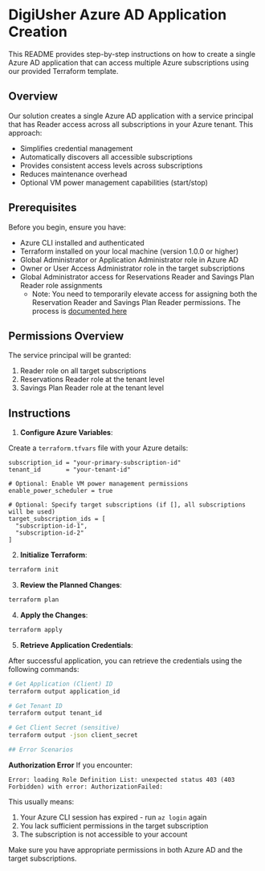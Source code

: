 # DigiUsher Azure AD Application Creation

This README provides step-by-step instructions on how to create a single Azure AD application that can access multiple Azure subscriptions using our provided Terraform template.

## Overview

Our solution creates a single Azure AD application with a service principal that has Reader access across all subscriptions in your Azure tenant. This approach:
- Simplifies credential management
- Automatically discovers all accessible subscriptions
- Provides consistent access levels across subscriptions
- Reduces maintenance overhead
- Optional VM power management capabilities (start/stop)

## Prerequisites

Before you begin, ensure you have:

- Azure CLI installed and authenticated
- Terraform installed on your local machine (version 1.0.0 or higher)
- Global Administrator or Application Administrator role in Azure AD
- Owner or User Access Administrator role in the target subscriptions
- Global Administrator access for Reservations Reader and Savings Plan Reader role assignments
  - Note: You need to temporarily elevate access for assigning both the Reservation Reader and Savings Plan Reader permissions. The process is [documented here](https://learn.microsoft.com/en-us/azure/role-based-access-control/elevate-access-global-admin)

## Permissions Overview

The service principal will be granted:
1. Reader role on all target subscriptions
2. Reservations Reader role at the tenant level
3. Savings Plan Reader role at the tenant level

## Instructions

1. **Configure Azure Variables**:

Create a `terraform.tfvars` file with your Azure details:

```hcl
subscription_id = "your-primary-subscription-id"
tenant_id       = "your-tenant-id"

# Optional: Enable VM power management permissions
enable_power_scheduler = true

# Optional: Specify target subscriptions (if [], all subscriptions will be used)
target_subscription_ids = [
  "subscription-id-1",
  "subscription-id-2"
]
```

2. **Initialize Terraform**:

```bash
terraform init
```

3. **Review the Planned Changes**:

```bash
terraform plan
```

4. **Apply the Changes**:

```bash
terraform apply
```

5. **Retrieve Application Credentials**:

After successful application, you can retrieve the credentials using the following commands:

```bash
# Get Application (Client) ID
terraform output application_id

# Get Tenant ID
terraform output tenant_id

# Get Client Secret (sensitive)
terraform output -json client_secret

## Error Scenarios
```

**Authorization Error**
If you encounter:

```
Error: loading Role Definition List: unexpected status 403 (403 Forbidden) with error: AuthorizationFailed: 
```

This usually means:
1. Your Azure CLI session has expired - run `az login` again
2. You lack sufficient permissions in the target subscription
3. The subscription is not accessible to your account

Make sure you have appropriate permissions in both Azure AD and the target subscriptions.
